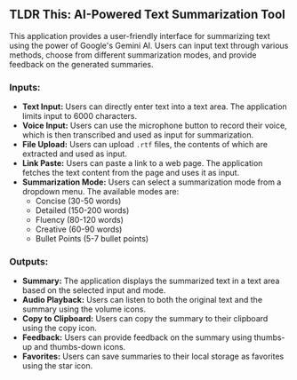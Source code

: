 ## TLDR This: AI-Powered Text Summarization Tool

This application provides a user-friendly interface for summarizing text using the power of Google's Gemini AI. Users can input text through various methods, choose from different summarization modes, and provide feedback on the generated summaries. 

### Inputs:

- **Text Input:** Users can directly enter text into a text area. The application limits input to 6000 characters. 
- **Voice Input:** Users can use the microphone button to record their voice, which is then transcribed and used as input for summarization.  
- **File Upload:** Users can upload `.rtf` files, the contents of which are extracted and used as input.  
- **Link Paste:** Users can paste a link to a web page. The application fetches the text content from the page and uses it as input. 
- **Summarization Mode:** Users can select a summarization mode from a dropdown menu. The available modes are:  
    - Concise (30-50 words)  
    - Detailed (150-200 words)  
    - Fluency (80-120 words)  
    - Creative (60-90 words)  
    - Bullet Points (5-7 bullet points) 

### Outputs:

- **Summary:** The application displays the summarized text in a text area based on the selected input and mode.  
- **Audio Playback:** Users can listen to both the original text and the summary using the volume icons.  
- **Copy to Clipboard:** Users can copy the summary to their clipboard using the copy icon. 
- **Feedback:** Users can provide feedback on the summary using thumbs-up and thumbs-down icons.  
- **Favorites:** Users can save summaries to their local storage as favorites using the star icon.